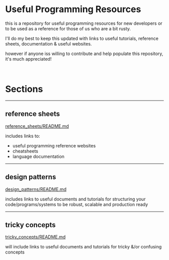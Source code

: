 # Useful Programming Resources

this is a repository for useful programming resources for new developers or to be used as a reference for those of us who are a bit rusty.

I'll do my best to keep this updated with links to useful tutorials, reference sheets, documentation & useful websites.  

however if anyone iss willing to contribute and help populate this repository, it's much appreciated!

<br/>

# Sections

___

## reference sheets
[reference_sheets/README.md](https://github.com/softwareByAndi/useful-programming-resources/blob/main/reference_sheets/README.md)  

includes links to:
- useful programming reference websites
- cheatsheets
- language documentation

___

## design patterns
[design_patterns/README.md](https://github.com/softwareByAndi/useful-programming-resources/blob/main/design_patterns/README.md)

includes links to useful documents and tutorials for structuring your code/programs/systems to be robust, scalable and production ready

___

## tricky concepts
[tricky_concepts/README.md](https://github.com/softwareByAndi/useful-programming-resources/blob/main/tricky_concepts/README.md)

will include links to useful documents and tutorials for tricky &/or confusing concepts
